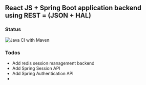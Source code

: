 React JS + Spring Boot application backend using REST = (JSON + HAL)
---

### Status

![Java CI with Maven](https://github.com/AdityaMahaddalkar/RJS-SB-SessionManagement-REST-HATEOAS/workflows/Java%20CI%20with%20Maven/badge.svg)

### Todos
- Add redis session management backend
- Add Spring Session API
- Add Spring Authentication API
- 